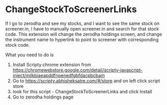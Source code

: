 # ChangeStockToScreenerLinks

If I go to zerodha and see my stocks, and I want to see the same stock on screener.in, I have to manually open screener.in and search for that stock code. 
This extension will change the zerodha holdings screen, and change the instrument name to hyperlink to point to screener with corresponding stock code.

What you need to do is
1. Install Scripty chrome extension from https://chromewebstore.google.com/detail/scripty-javascript-inject/milkbiaeapddfnpenedfgbfdacpbcbam
2. Go to https://scripty.abhisheksatre.com/#/store and on left click script store
3. look for this script - ChangeStockToScreenerLinks and click Install
4. Go to zerodha holdings page

